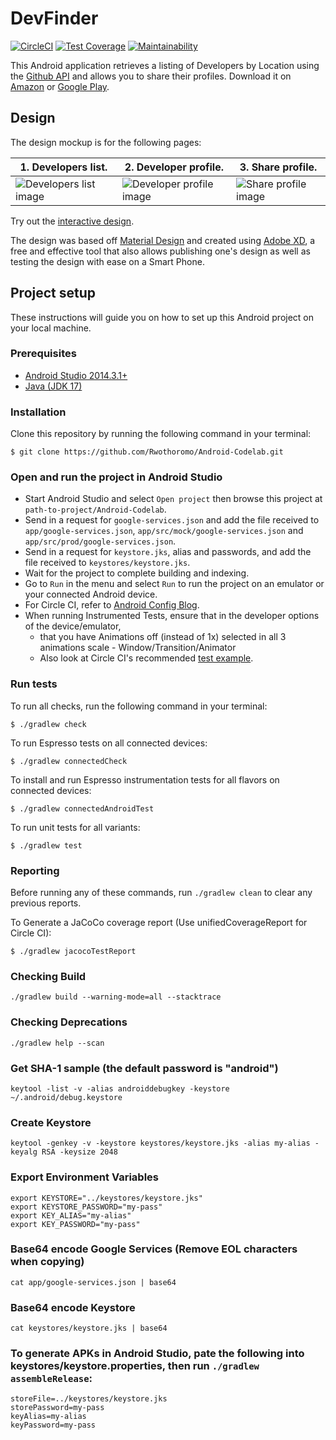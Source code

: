 # DevFinder

[![CircleCI](https://dl.circleci.com/status-badge/img/gh/Rwothoromo/DevFinder/tree/develop.svg?style=svg)](https://dl.circleci.com/status-badge/redirect/gh/Rwothoromo/DevFinder/tree/develop)
[![Test Coverage](https://api.codeclimate.com/v1/badges/78f03b429b83c9459a23/test_coverage)](https://codeclimate.com/github/Rwothoromo/Android-Codelab/test_coverage)
[![Maintainability](https://api.codeclimate.com/v1/badges/78f03b429b83c9459a23/maintainability)](https://codeclimate.com/github/Rwothoromo/Android-Codelab/maintainability)

This Android application retrieves a listing of Developers by Location using the [Github API](https://developer.github.com/v3/search/#search-users) and allows you to share their profiles.
Download it on [Amazon](https://www.amazon.com/dp/B07JLLNC34/ref=cm_sw_r_tw_dp_U_x_UTb0BbR7GDDAZ) or [Google Play](google.com).

## Design

The design mockup is for the following pages:

| 1. Developers list.                                             | 2. Developer profile.                                    | 3. Share profile.                                   |
| ---------------------------------------------------- | ------------------------------------------------ | ------------------------------------------------ |
| ![Developers list image](art/wireframes/Developers.png) | ![Developer profile image](art/wireframes/Profile.png) | ![Share profile image](art/wireframes/Share.png) |

Try out the [interactive design](https://xd.adobe.com/view/29abd095-a127-41b9-49bf-aaecbbc9f0ad-5f9a/).

The design was based off [Material Design](https://material.io/design/) and created using [Adobe XD](https://www.adobe.com/africa/products/xd.html), a free and effective tool that also allows publishing one's design as well as testing the design with ease on a Smart Phone.

## Project setup

These instructions will guide you on how to set up this Android project on your local machine.

### Prerequisites

- [Android Studio 2014.3.1+](https://developer.android.com/studio/)
- [Java (JDK 17)](https://www.oracle.com/java/technologies/javase/jdk17-archive-downloads.html)

### Installation

Clone this repository by running the following command in your terminal:
```
$ git clone https://github.com/Rwothoromo/Android-Codelab.git
```

### Open and run the project in Android Studio

- Start Android Studio and select `Open project` then browse this project at `path-to-project/Android-Codelab`.
- Send in a request for `google-services.json` and add the file received to `app/google-services.json`, `app/src/mock/google-services.json` and `app/src/prod/google-services.json`.
- Send in a request for `keystore.jks`, alias and passwords, and add the file received to `keystores/keystore.jks`.
- Wait for the project to complete building and indexing.
- Go to `Run` in the menu and select `Run` to run the project on an emulator or your connected Android device.
- For Circle CI, refer to [Android Config Blog](https://circleci.com/blog/building-android-on-circleci/).
- When running Instrumented Tests, ensure that in the developer options of the device/emulator,
  - that you have Animations off (instead of 1x) selected in all 3 animations scale - Window/Transition/Animator
  - Also look at Circle CI's recommended [test example](https://github.com/circleci/EspressoSample?tab=readme-ov-file).

### Run tests

To run all checks, run the following command in your terminal:
```
$ ./gradlew check
```

To run Espresso tests on all connected devices:
```
$ ./gradlew connectedCheck
```

To install and run Espresso instrumentation tests for all flavors on connected devices:
```
$ ./gradlew connectedAndroidTest
```

To run unit tests for all variants:
```
$ ./gradlew test
```

### Reporting

Before running any of these commands, run `./gradlew clean` to clear any previous reports.
 
To Generate a JaCoCo coverage report (Use unifiedCoverageReport for Circle CI):
```
$ ./gradlew jacocoTestReport
```

### Checking Build
```
./gradlew build --warning-mode=all --stacktrace
```

### Checking Deprecations
```
./gradlew help --scan
```

### Get SHA-1 sample (the default password is "android")
```
keytool -list -v -alias androiddebugkey -keystore ~/.android/debug.keystore
```

### Create Keystore
```
keytool -genkey -v -keystore keystores/keystore.jks -alias my-alias -keyalg RSA -keysize 2048
```

### Export Environment Variables
```
export KEYSTORE="../keystores/keystore.jks"
export KEYSTORE_PASSWORD="my-pass"
export KEY_ALIAS="my-alias"
export KEY_PASSWORD="my-pass"
```

### Base64 encode Google Services (Remove EOL characters when copying)
```
cat app/google-services.json | base64
```

### Base64 encode Keystore
```
cat keystores/keystore.jks | base64
```

### To generate APKs in Android Studio, pate the following into keystores/keystore.properties, then run `./gradlew assembleRelease`:
```
storeFile=../keystores/keystore.jks
storePassword=my-pass
keyAlias=my-alias
keyPassword=my-pass
```
